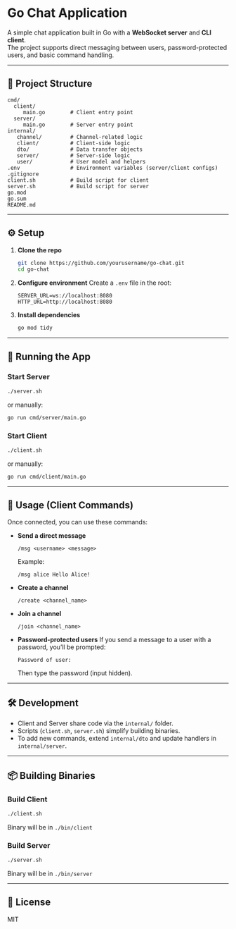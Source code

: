# Go Chat Application

A simple chat application built in Go with a **WebSocket server** and **CLI client**.  
The project supports direct messaging between users, password-protected users, and basic command handling.

---

## 📂 Project Structure

```
cmd/
  client/
     main.go        # Client entry point
  server/
     main.go        # Server entry point
internal/
   channel/         # Channel-related logic
   client/          # Client-side logic
   dto/             # Data transfer objects
   server/          # Server-side logic
   user/            # User model and helpers
.env                # Environment variables (server/client configs)
.gitignore
client.sh           # Build script for client
server.sh           # Build script for server
go.mod
go.sum
README.md
```

---

## ⚙️ Setup

1. **Clone the repo**

   ```sh
   git clone https://github.com/yourusername/go-chat.git
   cd go-chat
   ```

2. **Configure environment**
   Create a `.env` file in the root:

   ```env
   SERVER_URL=ws://localhost:8080
   HTTP_URL=http://localhost:8080
   ```

3. **Install dependencies**
   ```sh
   go mod tidy
   ```

---

## 🚀 Running the App

### Start Server

```sh
./server.sh
```

or manually:

```sh
go run cmd/server/main.go
```

### Start Client

```sh
./client.sh
```

or manually:

```sh
go run cmd/client/main.go
```

---

## 💬 Usage (Client Commands)

Once connected, you can use these commands:

- **Send a direct message**

  ```
  /msg <username> <message>
  ```

  Example:

  ```
  /msg alice Hello Alice!
  ```

- **Create a channel**

  ```
  /create <channel_name>
  ```

- **Join a channel**

  ```
  /join <channel_name>
  ```

- **Password-protected users**
  If you send a message to a user with a password, you’ll be prompted:
  ```
  Password of user:
  ```
  Then type the password (input hidden).

---

## 🛠 Development

- Client and Server share code via the `internal/` folder.
- Scripts (`client.sh`, `server.sh`) simplify building binaries.
- To add new commands, extend `internal/dto` and update handlers in `internal/server`.

---

## 📦 Building Binaries

### Build Client

```sh
./client.sh
```

Binary will be in `./bin/client`

### Build Server

```sh
./server.sh
```

Binary will be in `./bin/server`

---

## 📜 License

MIT
